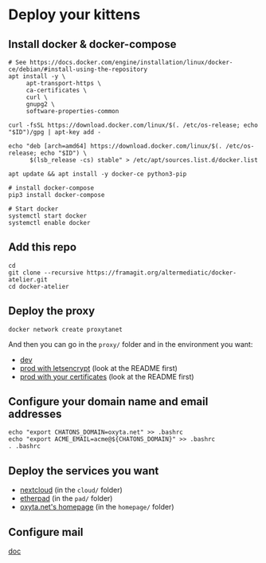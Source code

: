 # Deploy your kittens

## Install docker & docker-compose
```
# See https://docs.docker.com/engine/installation/linux/docker-ce/debian/#install-using-the-repository
apt install -y \
     apt-transport-https \
     ca-certificates \
     curl \
     gnupg2 \
     software-properties-common

curl -fsSL https://download.docker.com/linux/$(. /etc/os-release; echo "$ID")/gpg | apt-key add -

echo "deb [arch=amd64] https://download.docker.com/linux/$(. /etc/os-release; echo "$ID") \
      $(lsb_release -cs) stable" > /etc/apt/sources.list.d/docker.list

apt update && apt install -y docker-ce python3-pip

# install docker-compose
pip3 install docker-compose

# Start docker
systemctl start docker
systemctl enable docker
```

## Add this repo
```
cd
git clone --recursive https://framagit.org/altermediatic/docker-atelier.git
cd docker-atelier
```

## Deploy the proxy
```
docker network create proxytanet
```

And then you can go in the `proxy/` folder and in the environment you want:
- [dev](https://framagit.org/nim65s/proxyta.net/tree/master/dev)
- [prod with letsencrypt](https://framagit.org/nim65s/proxyta.net/tree/master/prod-le/) (look at the README first)
- [prod with your certificates](https://framagit.org/nim65s/proxyta.net/tree/master/prod-ssl/) (look at the README first)

## Configure your domain name and email addresses

```
echo "export CHATONS_DOMAIN=oxyta.net" >> .bashrc
echo "export ACME_EMAIL=acme@${CHATONS_DOMAIN}" >> .bashrc
. .bashrc
```

## Deploy the services you want

- [nextcloud](cloud/) (in the `cloud/` folder)
- [etherpad](pad/) (in the `pad/` folder)
- [oxyta.net's homepage](homepage/) (in the `homepage/` folder)

## Configure mail

[doc](mail)
